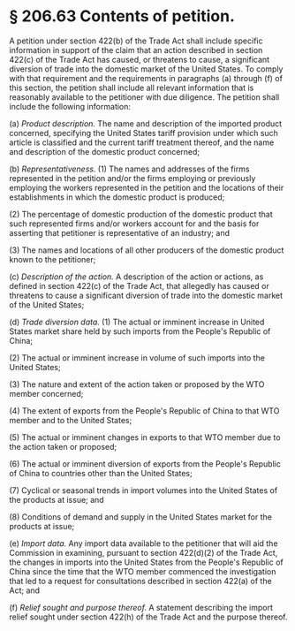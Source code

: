 # § 206.63   Contents of petition.

A petition under section 422(b) of the Trade Act shall include specific information in support of the claim that an action described in section 422(c) of the Trade Act has caused, or threatens to cause, a significant diversion of trade into the domestic market of the United States. To comply with that requirement and the requirements in paragraphs (a) through (f) of this section, the petition shall include all relevant information that is reasonably available to the petitioner with due diligence. The petition shall include the following information:


(a) *Product description.* The name and description of the imported product concerned, specifying the United States tariff provision under which such article is classified and the current tariff treatment thereof, and the name and description of the domestic product concerned;


(b) *Representativeness.* (1) The names and addresses of the firms represented in the petition and/or the firms employing or previously employing the workers represented in the petition and the locations of their establishments in which the domestic product is produced;


(2) The percentage of domestic production of the domestic product that such represented firms and/or workers account for and the basis for asserting that petitioner is representative of an industry; and


(3) The names and locations of all other producers of the domestic product known to the petitioner;


(c) *Description of the action.* A description of the action or actions, as defined in section 422(c) of the Trade Act, that allegedly has caused or threatens to cause a significant diversion of trade into the domestic market of the United States;


(d) *Trade diversion data.* (1) The actual or imminent increase in United States market share held by such imports from the People's Republic of China;


(2) The actual or imminent increase in volume of such imports into the United States;


(3) The nature and extent of the action taken or proposed by the WTO member concerned;


(4) The extent of exports from the People's Republic of China to that WTO member and to the United States;


(5) The actual or imminent changes in exports to that WTO member due to the action taken or proposed;


(6) The actual or imminent diversion of exports from the People's Republic of China to countries other than the United States;


(7) Cyclical or seasonal trends in import volumes into the United States of the products at issue; and


(8) Conditions of demand and supply in the United States market for the products at issue;


(e) *Import data.* Any import data available to the petitioner that will aid the Commission in examining, pursuant to section 422(d)(2) of the Trade Act, the changes in imports into the United States from the People's Republic of China since the time that the WTO member commenced the investigation that led to a request for consultations described in section 422(a) of the Act; and


(f) *Relief sought and purpose thereof.* A statement describing the import relief sought under section 422(h) of the Trade Act and the purpose thereof.




